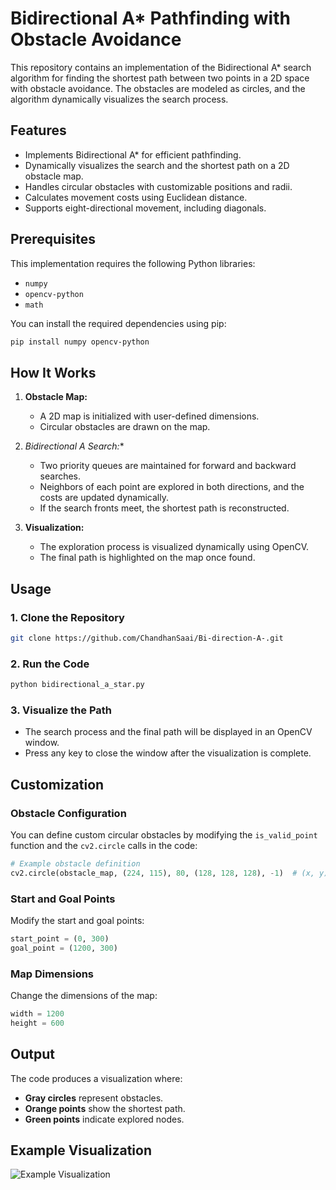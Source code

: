 # Bidirectional A* Pathfinding with Obstacle Avoidance

This repository contains an implementation of the Bidirectional A* search algorithm for finding the shortest path between two points in a 2D space with obstacle avoidance. The obstacles are modeled as circles, and the algorithm dynamically visualizes the search process.

## Features

- Implements Bidirectional A* for efficient pathfinding.
- Dynamically visualizes the search and the shortest path on a 2D obstacle map.
- Handles circular obstacles with customizable positions and radii.
- Calculates movement costs using Euclidean distance.
- Supports eight-directional movement, including diagonals.

## Prerequisites

This implementation requires the following Python libraries:

- `numpy`
- `opencv-python`
- `math`

You can install the required dependencies using pip:

```bash
pip install numpy opencv-python
```

## How It Works

1. **Obstacle Map:**
   - A 2D map is initialized with user-defined dimensions.
   - Circular obstacles are drawn on the map.

2. **Bidirectional A* Search:**
   - Two priority queues are maintained for forward and backward searches.
   - Neighbors of each point are explored in both directions, and the costs are updated dynamically.
   - If the search fronts meet, the shortest path is reconstructed.

3. **Visualization:**
   - The exploration process is visualized dynamically using OpenCV.
   - The final path is highlighted on the map once found.

## Usage

### 1. Clone the Repository

```bash
git clone https://github.com/ChandhanSaai/Bi-direction-A-.git
```

### 2. Run the Code

```bash
python bidirectional_a_star.py
```

### 3. Visualize the Path

- The search process and the final path will be displayed in an OpenCV window.
- Press any key to close the window after the visualization is complete.

## Customization

### Obstacle Configuration

You can define custom circular obstacles by modifying the `is_valid_point` function and the `cv2.circle` calls in the code:

```python
# Example obstacle definition
cv2.circle(obstacle_map, (224, 115), 80, (128, 128, 128), -1)  # (x, y), radius, color
```

### Start and Goal Points

Modify the start and goal points:

```python
start_point = (0, 300)
goal_point = (1200, 300)
```

### Map Dimensions

Change the dimensions of the map:

```python
width = 1200
height = 600
```

## Output

The code produces a visualization where:

- **Gray circles** represent obstacles.
- **Orange points** show the shortest path.
- **Green points** indicate explored nodes.

## Example Visualization

![Example Visualization](example_visualization.png)
